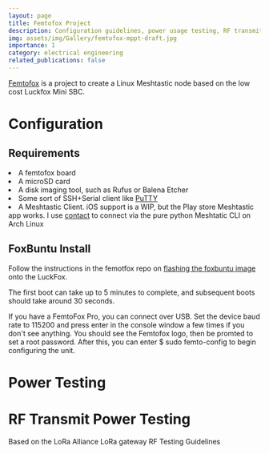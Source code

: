 ```yaml
---
layout: page
title: Femtofox Project
description: Configuration guidelines, power usage testing, RF transmit power testing
img: assets/img/Gallery/femtofox-mppt-draft.jpg
importance: 1
category: electrical engineering
related_publications: false
---
```

<a href="https://github.com/femtofox/femtofox">Femtofox</a> is a project to create a Linux Meshtastic node based on the low cost Luckfox Mini SBC.


# Configuration
## Requirements
<li>A femtofox board</li>
<li>A microSD card</li>
<li>A disk imaging tool, such as Rufus or Balena Etcher</li>
<li>Some sort of SSH+Serial client like <a href="https://www.putty.org/">PuTTY</a></li>
<li>A Meshtastic Client. iOS support is a WIP, but the Play store Meshtastic app works. I use <a href="https://github.com/pdxlocations/contact">contact</a> to connect via the pure python Meshtatic CLI on Arch Linux</li>

## FoxBuntu Install
Follow the instructions in the femotfox repo on <a href="https://github.com/femtofox/femtofox/blob/main/foxbuntu_install.md">flashing the foxbuntu image</a> onto the LuckFox. 

The first boot can take up to 5 minutes to complete, and subsequent boots should take around 30 seconds.

If you have a FemtoFox Pro, you can connect over USB. Set the device baud rate to 115200 and press enter in the console window a few times if you don't see anything. You should see the Femtofox logo, then be promted to set a root password. After this, you can enter $ sudo femto-config to begin configuring the unit.

# Power Testing

# RF Transmit Power Testing
Based on the LoRa Alliance LoRa gateway RF Testing Guidelines
